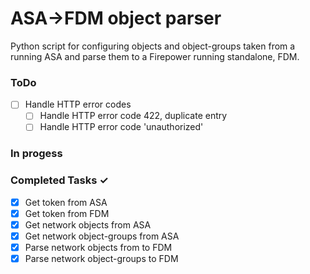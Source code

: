 # ASA->FDM object parser
Python script for configuring objects and object-groups taken from a running ASA and parse them to a Firepower running standalone, FDM.

### ToDo
- [ ] Handle HTTP error codes 
  - [ ] Handle HTTP error code 422, duplicate entry
  - [ ] Handle HTTP error code 'unauthorized'    

### In progess

### Completed Tasks ✓
- [x] Get token from ASA
- [x] Get token from FDM
- [x] Get network objects from ASA
- [x] Get network object-groups from ASA
- [x] Parse network objects from to FDM
- [x] Parse network object-groups to FDM